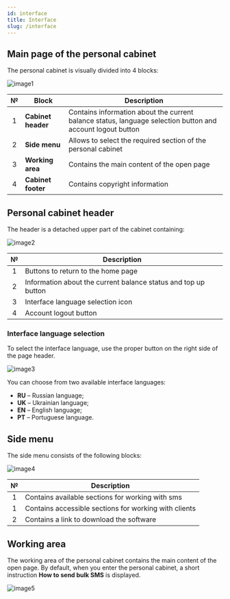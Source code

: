 ```yaml
---
id: interface
title: Interface
slug: /interface
---
```


## Main page of the personal cabinet

The personal cabinet is visually divided into 4 blocks:

![image1](/img/en/general_interface/image1.png)

|  №  | Block | Description |
| :-: | ----- | ----------- |
| 1 | **Cabinet header** | Contains information about the current balance status, language selection button and account logout button |
| 2 | **Side menu** | Allows to select the required section of the personal cabinet |
| 3 | **Working area** | Contains the main content of the open page |
| 4 | **Cabinet footer** | Contains copyright information |

## Personal cabinet header

The header is a detached upper part of the cabinet containing:

![image2](/img/en/general_interface/image2.png)

|  №  | Description |
| :-: | ----------- |
| 1 | Buttons to return to the home page |
| 2 | Information about the current balance status and top up button |
| 3 | Interface language selection icon |
| 4 | Account logout button |

### Interface language selection

To select the interface language, use the proper button on the right side of the page header.

![image3](/img/en/general_interface/image3.png)

You can choose from two available interface languages:

* **RU** – Russian language;
* **UK** – Ukrainian language;
* **EN** – English language;
* **PT** – Portuguese language.

## Side menu

The side menu consists of the following blocks:

![image4](/img/en/general_interface/image4.png)

|  №  | Description |
| :-: | ----------- |
| 1 | Contains available sections for working with sms |
| 1 | Contains accessible sections for working with clients |
| 2 | Contains a link to download the software |

## Working area

The working area of the personal cabinet contains the main content of the open page. By default, when you enter the personal cabinet, a short instruction **How to send bulk SMS** is displayed.

![image5](/img/en/general_interface/image5.png)
